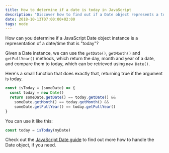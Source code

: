 ```yaml
---
title: How to determine if a date is today in JavaScript
description: "Discover how to find out if a Date object represents a today datetime"
date: 2018-10-13T07:00:00+02:00
tags: node
---
```


How can you determine if a JavaScript Date object instance is a representation of a date/time that is "today"?

Given a Date instance, we can use the `getDate()`, `getMonth()` and `getFullYear()` methods, which return the day, month and year of a date, and compare them to today, which can be retrieved using `new Date()`.

Here's a small function that does exactly that, returning true if the argument is today.

```js
const isToday = (someDate) => {
  const today = new Date()
  return someDate.getDate() == today.getDate() &&
    someDate.getMonth() == today.getMonth() &&
    someDate.getFullYear() == today.getFullYear()
}
```

You can use it like this:

```js
const today = isToday(myDate)
```

Check out the [JavaScript Date guide](/javascript-dates/) to find out more how to handle the Date object, if you need.
